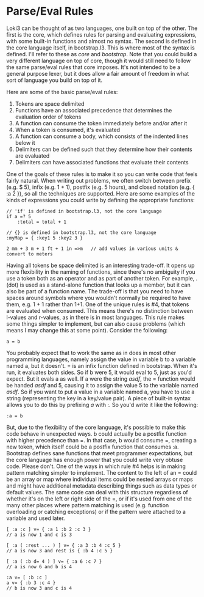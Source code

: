 Parse/Eval Rules
================

Loki3 can be thought of as two languages, one built on top of the other.  The first is the core, which defines rules for parsing and evaluating expressions, with some built-in functions and almost no syntax.  The second is defined in the core language itself, in bootstrap.l3.  This is where most of the syntax is defined.  I'll refer to these as *core* and *bootstrap*.  Note that you could build a very different language on top of core, though it would still need to follow the same parse/eval rules that core imposes.  It's not intended to be a general purpose lexer, but it does allow a fair amount of freedom in what sort of language you build on top of it.

Here are some of the basic parse/eval rules:

1.	Tokens are space delimited
2.	Functions have an associated precedence that determines the evaluation order of tokens
3.	A function can consume the token immediately before and/or after it
4.	When a token is consumed, it's evaluated
5.	A function can consume a body, which consists of the indented lines below it
6.	Delimiters can be defined such that they determine how their contents are evaluated
7.	Delimiters can have associated functions that evaluate their contents

One of the goals of these rules is to make it so you can write code that feels fairly natural.  When writing out problems, we often switch between prefix (e.g. $ 5), infix (e.g.  1 + 1), postfix (e.g. 5 hours), and closed notation (e.g. { :a 2 }), so all the techniques are supported.  Here are some examples of the kinds of expressions you could write by defining the appropriate functions:

```
// 'if' is defined in bootstrap.l3, not the core language
if a =? 5
	:total = total + 1

// {} is defined in bootstrap.l3, not the core language
:myMap = { :key1 5 :key2 3 }

2 mm + 3 m + 1 ft + 1 in =>m   // add values in various units & convert to meters
```

Having all tokens be space delimited is an interesting trade-off.  It opens up more flexibility in the naming of functions, since there's no ambiguity if you use a token both as an operator and as part of another token.  For example, . (dot) is used as a stand-alone function that looks up a member, but it can also be part of a function name.  The trade-off is that you need to have spaces around symbols where you wouldn't normally be required to have them, e.g. 1 + 1 rather than 1+1.
One of the unique rules is #4, that tokens are evaluated when consumed.  This means there's no distinction between l-values and r-values, as in there is in most languages.  This rule makes some things simpler to implement, but can also cause problems (which means I may change this at some point).  Consider the following:

```
a = b
```

You probably expect that to work the same as in does in most other programming languages, namely assign the value in variable b to a variable named a, but it doesn't.  = is an infix function defined in bootstrap.  When it's run, it evaluates both sides.  So if b were 5, it would eval to 5, just as you'd expect.  But it evals a as well.  If a were the string *asdf*, the = function would be handed *asdf* and 5, causing it to assign the value 5 to the variable named *asdf*.  So if you want to put a value in a variable named a, you have to use a string (representing the key in a key/value pair).  A piece of built-in syntax allows you to do this by prefixing *a* with :.  So you'd write it like the following:

```
:a = b
```

But, due to the flexibility of the core language, it's possible to make this code behave in unexpected ways.  b could actually be a postfix function with higher precedence than =.  In that case, b would consume =, creating a new token, which itself could be a postfix function that consumes :a.  Bootstrap defines sane functions that meet programmer expectations, but the core language has enough power that you could write very obtuse code.  Please don't.
One of the ways in which rule #4 helps is in making pattern matching simpler to implement.  The content to the left of an = could be an array or map where individual items could be nested arrays or maps and might have additional metadata describing things such as data types or default values.  The same code can deal with this structure regardless of whether it's on the left or right side of the =, or if it's used from one of the many other places where pattern matching is used (e.g. function overloading or catching exceptions) or if the pattern were attached to a variable and used later.

```
[ :a :c ] v= { :a 1 :b 2 :c 3 }
// a is now 1 and c is 3

[ :a ( :rest ... ) ] v= { :a 3 :b 4 :c 5 }
// a is now 3 and rest is { :b 4 :c 5 }

[ :a ( :b d= 4 ) ] v= { :a 6 :c 7 }
// a is now 6 and b is 4

:a v= [ :b :c ]
a v= { :b 3 :c 4 }
// b is now 3 and c is 4
```
